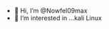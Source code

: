 - 👋 Hi, I’m @Nowfel09max
- 👀 I’m interested in ...kali Linux 

<!---
Nowfel09max/Nowfel09max is a ✨ special .
DDOS Attack 
Setup on Termux 
apt update && apt upgrade
pkg install python
pkg install python2
pkg install git
pkg install figlet
git clone https://github.com/Nowfel09max/V-DdoS.git
cd V-DdoS
Run
chmod +x V-DdoS.py
python2 V-DdoS.py


